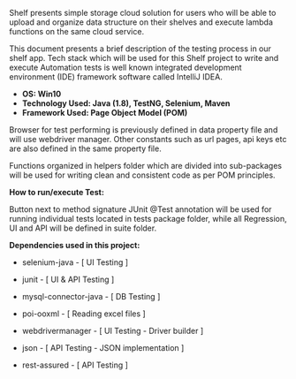 Shelf presents simple storage cloud solution for users who will be able to upload and organize data structure on their shelves and execute lambda functions on the same cloud service.


This document presents a brief description of the testing process in our shelf app. Tech stack which will be used for this Shelf project to write and execute Automation tests is well known integrated development environment (IDE) framework software called IntelliJ IDEA.

- **OS: Win10**
- **Technology Used: Java (1.8), TestNG, Selenium, Maven**
- **Framework Used: Page Object Model (POM)**

Browser for test performing is previously defined in data property file and will use webdriver manager.
Other constants such as url pages, api keys etc are also defined in the same property file.


Functions organized in helpers folder which are divided into sub-packages will be used for writing clean and consistent code as per POM principles.


**How to run/execute Test:**

Button next to method signature JUnit @Test annotation will be used for running individual tests located in tests package folder, while all Regression, UI and API will be defined in suite folder.


**Dependencies used in this project:**


* selenium-java - [ UI Testing ]

  
* junit - [ UI & API Testing ]


* mysql-connector-java - [ DB Testing ]
 

* poi-ooxml - [ Reading excel files ]


* webdrivermanager - [ UI Testing - Driver builder ]


* json  - [ API Testing - JSON implementation ]


* rest-assured - [ API Testing ]
    
